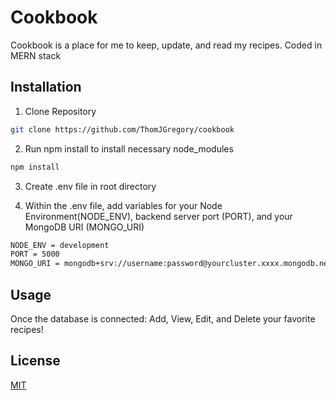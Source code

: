 # Cookbook

Cookbook is a place for me to keep, update, and read my recipes. Coded in MERN stack

## Installation

1. Clone Repository

```bash
git clone https://github.com/ThomJGregory/cookbook
```

2. Run npm install to install necessary node_modules

```bash
npm install
```

3. Create .env file in root directory

4. Within the .env file, add variables for your Node Environment(NODE_ENV), backend server port (PORT), and your MongoDB URI (MONGO_URI)

```bash
NODE_ENV = development
PORT = 5000
MONGO_URI = mongodb+srv://username:password@yourcluster.xxxx.mongodb.net/?retryWrites=true&w=majority
```

## Usage

Once the database is connected: Add, View, Edit, and Delete your favorite recipes!

## License

[MIT](https://choosealicense.com/licenses/mit/)
